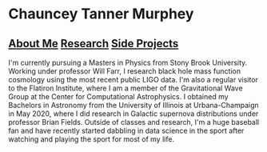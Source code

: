 # Chauncey Tanner Murphey



## [About Me](www.ctmurphey.github.io/about) [Research](www.ctmurphey.github.io/research) [Side Projects](www.ctmurphey.github.io/projects)
I'm currently pursuing a Masters in Physics from Stony Brook University. Working under professor Will Farr, I research black hole mass function cosmology using the most recent public LIGO data. I'm also a regular visitor to the Flatiron Institute, where I am a member of the Gravitational Wave Group at the Center for Computational Astrophysics. I obtained my Bachelors in Astronomy from the University of Illinois at Urbana-Champaign in May 2020, where I did research in Galactic supernova distributions under professor Brian Fields. Outside of classes and research, I'm a huge baseball fan and have recently started dabbling in data science in the sport after watching and playing the sport for most of my life. 
